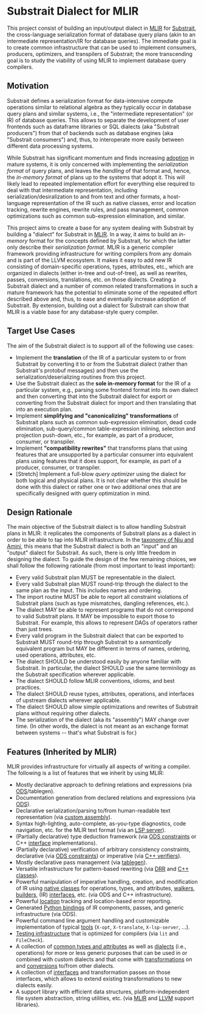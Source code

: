 # Substrait Dialect for MLIR

This project consist of building an input/output dialect in
[MLIR](https://mlir.llvm.org/) for [Substrait](https://substrait.io/), the
cross-language serialization format of database query plans (akin to an
intermediate representation/IR for database queries). The immediate goal is to
create common infrastructure that can be used to implement consumers, producers,
optimizers, and transpilers of Substrait; the more transcending goal is to study
the viability of using MLIR to implement database query compilers.

## Motivation

Substrait defines a serialization format for data-intensive compute operations
similar to relational algebra as they typically occur in database query plans
and similar systems, i.e., the "intermediate representation" (or IR) of database
queries. This allows to separate the development of user frontends such as
dataframe libraries or SQL dialects (aka "Substrait producers") from that of
backends such as database engines (aka "Substrait consumers") and, thus, to
interoperate more easily between different data processing systems.

While Substrait has significant momentum and finds increasing
[adoption](https://substrait.io/community/powered_by/) in mature systems, it is
only concerned with implementing the *serialization format* of query plans, and
leaves the *handling* of that format and, hence, the *in-memory format* of plans
up to the systems that adopt it. This will likely lead to repeated
implementation effort for everything else required to deal with that
intermediate representation, including serialization/desiralization to and from
text and other formats, a host-language representation of the IR such as native
classes, error and location tracking, rewrite engines, rewrite rules, and pass
management, common optimizations such as common sub-expression elimination, and
similar.

This project aims to create a base for any system dealing with Substrait by
building a "dialect" for Substrait in [MLIR](https://mlir.llvm.org/). In a way,
it aims to build an *in-memory* format for the concepts defined by Substrait,
for which the latter only describe their *serialization format*. MLIR is a
generic compiler framework providing infrastructure for writing compilers from
any domain and is part of the LLVM ecosystem. It makes it easy to add new IR
consisting of domain-specific operations, types, attributes, etc., which are
organized in dialects (either in-tree and out-of-tree), as well as rewrites,
passes, conversions, translations, etc. on those dialects. Creating a Substrait
dialect and a number of common related transformations in such a mature
framework has the potential to eliminate some of the repeated effort described
above and, thus, to ease and eventually increase adoption of Substrait. By
extension, building out a dialect for Substrait can show that MLIR is a viable
base for any database-style query compiler.

## Target Use Cases

The aim of the Substrait dialect is to support all of the following use cases:

* Implement the **translation** of the IR of a particular system to or from
  Substrait by converting it to or from the Substrait dialect (rather than
  Substrait's protobuf messages) and then use the serialization/deserializing
  routines from this project.
* Use the Substrait dialect as the **sole in-memory format** for the IR of a
  particular system, e.g., parsing some frontend format into its own dialect
  and then converting that into the Substrait dialect for export or converting
  from the Substrait dialect for import and then translating that into an
  execution plan.
* Implement **simplifying and "canonicalizing" transformations** of Substrait
  plans such as common sub-expression elimination, dead code elimination,
  sub-query/common table-expression inlining, selection and projection
  push-down, etc., for example, as part of a producer, consumer, or transpiler.
* Implement **"compatibility rewrites"** that transforms plans that using
  features that are unsupported by a particular consumer into equivalent plans
  using features that it does support, for example, as part of a producer,
  consumer, or transpiler.
* [Stretch] Implement a full-blow *query optimizer* using the dialect for both
  logical and physical plans. It is not clear whether this should be done with
  this dialect or rather one or two additional ones that are specifically
  designed with query optimization in mind.

## Design Rationale

The main objective of the Substrait dialect is to allow handling Substrait plans
in MLIR: it replicates the components of Substrait plans as a dialect in order
to be able to tap into MLIR infrastructure. In the [taxonomy of Niu and
Amini](https://www.youtube.com/watch?v=hIt6J1_E21c&t=795s), this means that the
Substrait dialect is both an "input" and an "output" dialect for Substrait. As
such, there is only little freedom in designing the dialect. To guide the design
of the few remaining choices, we shall follow the following rationale (from most
important to least important):

* Every valid Substrait plan MUST be representable in the dialect.
* Every valid Substrait plan MUST round-trip through the dialect to the same
  plan as the input. This includes names and ordering.
* The import routine MUST be able to report all constraint violations of
  Substrait plans (such as type mismatches, dangling references, etc.).
* The dialect MAY be able to represent programs that do not correspond to valid
  Substrait plans. It MAY be impossible to export those to Substrait. For
  example, this allows to represent DAGs of operators rather than just trees.
* Every valid program in the Substrait dialect that can be exported to Substrait
  MUST round-trip through Substrait to a *semantically* equivalent program but
  MAY be different in terms of names, ordering, used operations, attributes,
  etc.
* The dialect SHOULD be understood easily by anyone familiar with Substrait. In
  particular, the dialect SHOULD use the same terminilogy as the Substrait
  specification wherever applicable.
* The dialect SHOULD follow MLIR conventions, idioms, and best practices.
* The dialect SHOULD reuse types, attributes, operations, and interfaces of
  upstream dialects wherever applicable.
* The dialect SHOULD allow simple optimizations and rewrites of Substrait
  plans without requiring other dialects.
* The serialization of the dialect (aka its "assembly") MAY change over time.
  (In other words, the dialect is not meant as an exchange format between
  systems -- that's what Substrait is for.)

## Features (Inherited by MLIR)

MLIR provides infrastructure for virtually all aspects of writing a compiler.
The following is a list of features that we inherit by using MLIR:

* Mostly declarative approach to defining relations and expressions (via
  [ODS](https://mlir.llvm.org/docs/DefiningDialects/Operations/)/tablegen).
* Documentation generation from declared relations and expressions (via
  [ODS](https://mlir.llvm.org/docs/DefiningDialects/Operations/#operation-documentation)).
* Declarative serialization/parsing to/from human-readable text representation
  (via [custom
  assembly](https://mlir.llvm.org/docs/DefiningDialects/Operations/#declarative-assembly-format)).
* Syntax high-lighting, auto-complete, as-you-type diagnostics, code navigation,
  etc. for the MLIR text format (via an [LSP
  server](https://mlir.llvm.org/docs/Tools/MLIRLSP/)).
* (Partially declarative) type deduction framework (via [ODS
  constraints](https://mlir.llvm.org/docs/DefiningDialects/Operations/#constraints)
  or C++
  [interface](https://github.com/llvm/llvm-project/blob/main/mlir/include/mlir/Interfaces/InferTypeOpInterface.td)
  implementations).
* (Partially declarative) verification of arbitrary consistency constraints,
  declarative (via [ODS
  constraints](https://mlir.llvm.org/docs/DefiningDialects/Operations/#constraints))
  or imperative (via [C++
  verifiers](https://mlir.llvm.org/docs/DefiningDialects/Operations/#custom-verifier-code)).
* Mostly declarative pass management (via
  [tablegen](https://mlir.llvm.org/docs/PassManagement/#declarative-pass-specification)).
* Versatile infrastructure for pattern-based rewriting (via
  [DRR](https://mlir.llvm.org/docs/DeclarativeRewrites/) and [C++
  classes](https://mlir.llvm.org/docs/PatternRewriter/)).
* Powerful manipulation of imperative handling, creation, and modification of IR
  using [native
  classes](https://mlir.llvm.org/docs/Tutorials/Toy/Ch-2/#op-vs-operation-using-mlir-operations)
  for operations, types, and attributes,
  [walkers](https://mlir.llvm.org/docs/Tutorials/UnderstandingTheIRStructure/#walkers),
  [builders](https://github.com/llvm/llvm-project/blob/main/mlir/include/mlir/IR/Builders.h),
  (IR) [interfaces](https://mlir.llvm.org/docs/Interfaces/), etc. (via ODS and
  C++ infrastructure).
* Powerful
  [location](https://mlir.llvm.org/docs/Dialects/Builtin/#location-attributes)
  tracking and location-based error reporting.
* Generated [Python bindings](https://mlir.llvm.org/docs/Bindings/Python/) of IR
  components, passes, and generic infrastructure (via ODS).
* Powerful command line argument handling and customizable implementation of
  typical [tools](https://github.com/llvm/llvm-project/tree/main/mlir/tools)
  (`X-opt`, `X-translate`, `X-lsp-server`, ...).
* [Testing infrastructure](https://mlir.llvm.org/getting_started/TestingGuide/)
  that is optimized for compilers (via `lit` and `FileCheck`).
* A collection of [common types and
  attributes](https://mlir.llvm.org/docs/Dialects/Builtin/) as well as
  [dialects](https://mlir.llvm.org/docs/Dialects/) (i.e., operations) for more
  or less generic purposes that can be used in or combined with custom dialects
  and that come with [transformations](https://mlir.llvm.org/docs/Passes/) on
  and [conversions](https://mlir.llvm.org/docs/DialectConversion/) to/from other
  dialects.
* A collection of
  [interfaces](https://github.com/llvm/llvm-project/tree/main/mlir/include/mlir/Interfaces)
  and transformation passes on those interfaces, which allows to extend existing
  transformations to new dialects easily.
* A support library with efficient data structures, platform-independent file
  system abstraction, string utilities, etc. (via
  [MLIR](https://github.com/llvm/llvm-project/tree/main/mlir/include/mlir/Support)
  and
  [LLVM](https://github.com/llvm/llvm-project/tree/main/llvm/include/llvm/Support)
  support libraries).
